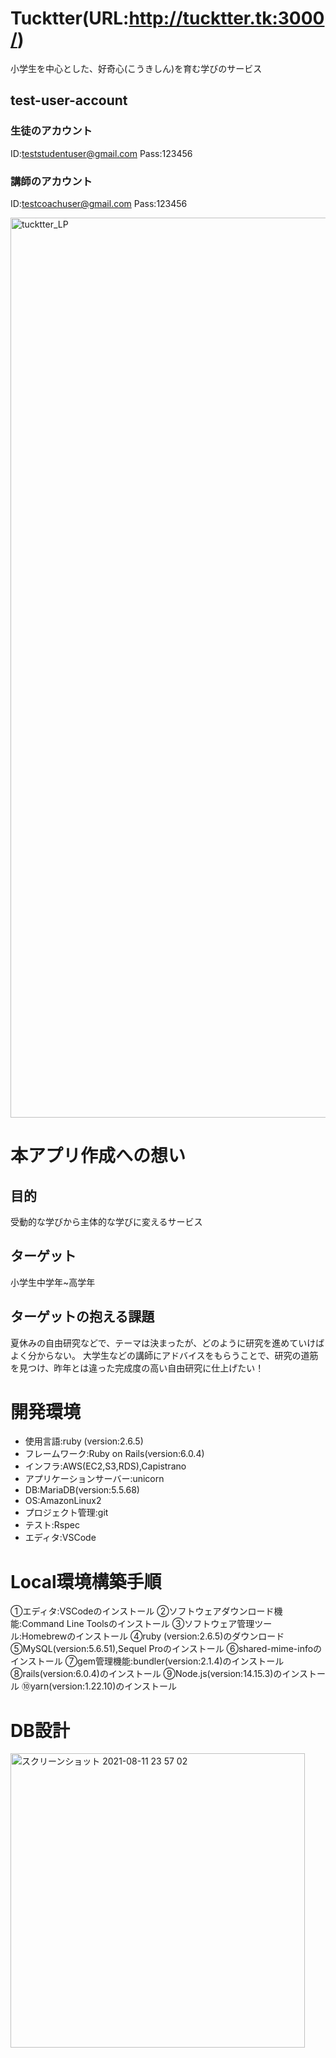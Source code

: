 # Tucktter(URL:http://tucktter.tk:3000/)
小学生を中心とした、好奇心(こうきしん)を育む学びのサービス
## test-user-account
### 生徒のアカウント
ID:teststudentuser@gmail.com
Pass:123456
### 講師のアカウント
ID:testcoachuser@gmail.com
Pass:123456

<img width="1440" alt="tucktter_LP" src="https://user-images.githubusercontent.com/77444865/129043449-82b37b81-e09c-48d6-93f8-59886b825ea5.png">

# 本アプリ作成への想い
## 目的
受動的な学びから主体的な学びに変えるサービス
## ターゲット
小学生中学年~高学年
## ターゲットの抱える課題
夏休みの自由研究などで、テーマは決まったが、どのように研究を進めていけばよく分からない。
大学生などの講師にアドバイスをもらうことで、研究の道筋を見つけ、昨年とは違った完成度の高い自由研究に仕上げたい！
# 開発環境
* 使用言語:ruby (version:2.6.5)
* フレームワーク:Ruby on Rails(version:6.0.4)
* インフラ:AWS(EC2,S3,RDS),Capistrano
* アプリケーションサーバー:unicorn
* DB:MariaDB(version:5.5.68)
* OS:AmazonLinux2
* プロジェクト管理:git
* テスト:Rspec
* エディタ:VSCode

# Local環境構築手順
①エディタ:VSCodeのインストール
②ソフトウェアダウンロード機能:Command Line Toolsのインストール
③ソフトウェア管理ツール:Homebrewのインストール
④ruby (version:2.6.5)のダウンロード
⑤MySQL(version:5.6.51),Sequel Proのインストール
⑥shared-mime-infoのインストール
⑦gem管理機能:bundler(version:2.1.4)のインストール
⑧rails(version:6.0.4)のインストール
⑨Node.js(version:14.15.3)のインストール
⑩yarn(version:1.22.10)のインストール

# DB設計
<img width="471" alt="スクリーンショット 2021-08-11 23 57 02" src="https://user-images.githubusercontent.com/77444865/129052910-f964c756-f3f0-4735-986d-aafbaa5be007.png">

